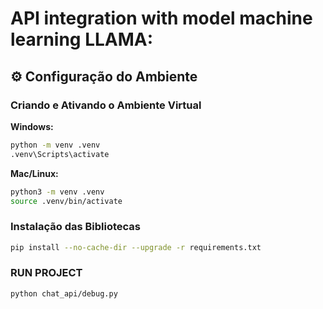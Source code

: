 # API integration with model machine learning LLAMA: 

## ⚙️ Configuração do Ambiente

### Criando e Ativando o Ambiente Virtual

**Windows:**
```bash
python -m venv .venv
.venv\Scripts\activate
```

**Mac/Linux:**
```bash
python3 -m venv .venv
source .venv/bin/activate
```

### Instalação das Bibliotecas

```bash
pip install --no-cache-dir --upgrade -r requirements.txt
```


### RUN PROJECT

```bash
python chat_api/debug.py 
```

